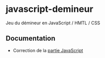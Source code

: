 # javascript-demineur
Jeu du démineur en JavaScript / HMTL / CSS

## Documentation

- Correction de la [partie JavaScript](doc/Correction_JavaScript.md)
